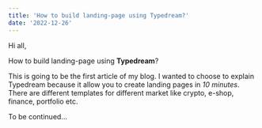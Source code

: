 ```yaml
---
title: 'How to build landing-page using Typedream?'
date: '2022-12-26'
---
```


Hi all,

How to build landing-page using **Typedream**?

This is going to be the first article of my blog. I wanted to choose to explain Typedream because it allow you to create landing pages in _*10 minutes*_. There are different templates for different market like crypto, e-shop, finance, portfolio etc.

To be continued...